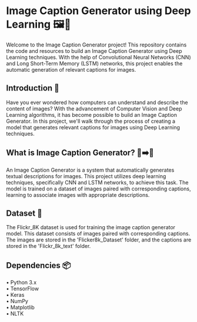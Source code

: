 # Image Caption Generator using Deep Learning 🖼️📝
Welcome to the Image Caption Generator project! This repository contains the code and resources to build an Image Caption Generator using Deep Learning techniques. With the help of Convolutional Neural Networks
(CNN) and Long Short-Term Memory (LSTM) networks, this project enables the automatic generation of relevant captions for images.
## Introduction 🚀
Have you ever wondered how computers can understand and describe the content of images? With the advancement of Computer Vision and Deep Learning algorithms, it has become possible to build an Image Caption Generator. In this project, we'll walk through the process of creating a model that generates relevant captions for images using Deep Learning techniques.
## What is Image Caption Generator? 📸➡️📝
An Image Caption Generator is a system that automatically generates textual descriptions for images. This project utilizes deep learning techniques, specifically CNN and LSTM networks, to achieve this task. The model is trained on a dataset of images paired with corresponding captions, learning to associate images with appropriate descriptions.
## Dataset 📂
The Flickr_8K dataset is used for training the image caption generator model. This dataset consists of images paired with corresponding captions. The images are stored in the 'Flicker8k_Dataset' folder, and the captions are stored in the 'Flickr_8k_text' folder.
## Dependencies 📦
  • Python 3.x  
  • TensorFlow  
  • Keras  
  • NumPy  
  • Matplotlib  
  • NLTK  


